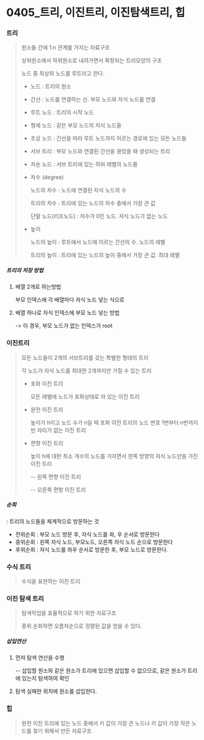 # 0405_트리, 이진트리, 이진탐색트리, 힙



### 트리

> 원소들 간에 1:n 관계를 가지는 자료구조
>
> 상위원소에서 하위원소로 내려가면서 확장되는 트리모양의 구조
>
> 노드 중 최상위 노드를 루트라고 한다. 
>
> - 노드 : 트리의 원소
>
> - 간선 : 노드를 연결하는 선. 부모 노드와 자식 노드를 연결
>
> - 루트 노드 : 트리의 시작 노드
>
> - 형제 노드 : 같은 부모 노드의 자식 노드들
>
> - 조상 노드 : 간선을 따라 루트 노드까지 이르는 경로에 있는 모든 노드들
>
> - 서브 트리 : 부모 노드와 연결된 간선을 끊었을 때 생성되는 트리
>
> - 자손 노드 : 서브 트리에 있는 하위 레벨의 노드들
>
> - 차수 (degree)
>
>   노드의 차수 : 노드에 연결된 자식 노드의 수
>
>   트리의 차수 : 트리에 있는 노드의 차수 중에서 가장 큰 값
>
>   단말 노드(리프노드) : 차수가 0인 노드. 자식 노드가 없는 노드
>
> - 높이
>
>   노드의 높이 : 루트에서 노드에 이르는 간선의 수. 노드의 레벨
>
>   트리의 높이 : 트리에 있는 노드의 높이 중에서 가장 큰 값. 최대 레벨

##### 트리의 저장 방법

1. 배열 2개로 하는방법

   부모 인덱스에 각 배열마다 자식 노드 넣는 식으로

2. 배열 하나로 자식 인덱스에 부모 노드 넣는 방법

   -> 이 경우, 부모 노드가 없는 인덱스가 root



### 이진트리

> 모든 노드들이 2개의 서브트리를 갖는 특별한 형태의 트리
>
> 각 노드가 자식 노드를 최대한 2개까지만 가질 수 있는 트리
>
> - 포화 이진 트리
>
>   모든 레벨에 노드가 포화상태로 차 있는 이진 트리
>
> - 완전 이진 트리
>
>   높이가 h이고 노드 수가 n일 때 포화 이진 트리의 노드 번호 1번부터 n번까지 빈 자리가 없는 이진 트리
>
> - 편향 이진 트리
>
>   높이 h에 대한 최소 개수의 노드를 가지면서 한쪽 방향의 자식 노드만을 가진 이진 트리
>
>   -- 왼쪽 편향 이진 트리
>
>   -- 오른쪽 편향 이진 트리

##### 순회

: 트리의 노드들을 체계적으로 방문하는 것

- 전위순회 : 부모 노드 방문 후, 자식 노드를 좌, 우 순서로 방문한다
- 중위순회 : 왼쪽 자식 노드, 부모노드, 오른쪽 자식 노드 순으로 방문한다
- 후위순회 : 자식 노드를 좌우 순서로 방문한 후, 부모 노드로 방문한다.



### 수식 트리

> 수식을 표현하는 이진 트리



### 이진 탐색 트리

> 탐색작업을 효율적으로 하기 위한 자료구조
>
> 중위 순회하면 오름차순으로 정렬된 값을 얻을 수 있다.

##### 삽입연산

1. 먼저 탐색 연산을 수행

   -- 삽입할 원소와 같은 원소가 트리에 있으면 삽입할 수 없으므로, 같은 원소가 트리에 있는지 탐색하여 확인

2. 탐색 실패한 위치에 원소를 삽입한다.



### 힙

> 완전 이진 트리에 있는 노드 중에서 키 값이 가장 큰 노드나 키 값이 가장 작은 노드를 찾기 위해서 만든 자료구조

